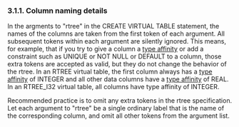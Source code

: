 ### 3\.1\.1\. Column naming details



In the argments to "rtree" in the CREATE VIRTUAL TABLE statement, the
names of the columns are taken from the first token of each argument.
All subsequent tokens within each argument are silently ignored.
This means, for example, that if you try to give a column a
[type affinity](datatype3.html#affinity) or add a constraint such as UNIQUE or NOT NULL or DEFAULT to
a column, those extra tokens are accepted as valid, but they do not change
the behavior of the rtree.
In an RTREE virtual table, the first column always has a
[type affinity](datatype3.html#affinity) of INTEGER and all other data columns have a
[type affinity](datatype3.html#affinity) of REAL.
In an RTREE\_I32 virtual table, all columns have type affinity of INTEGER.




Recommended practice is to omit any extra tokens in the rtree specification.
Let each argument to "rtree" be a single ordinary label that is the name of
the corresponding column, and omit all other tokens from the argument list.




